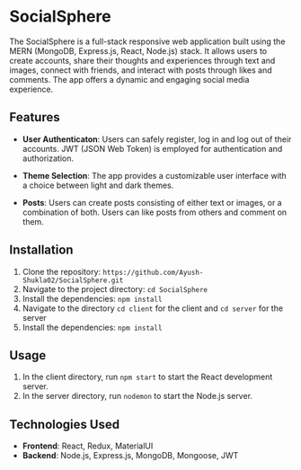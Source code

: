 # SocialSphere

The SocialSphere is a full-stack responsive web application built using the MERN (MongoDB, Express.js, React, Node.js) stack. It allows users to create accounts, share their thoughts and experiences through text and images, connect with friends, and interact with posts through likes and comments. The app offers a dynamic and engaging social media experience.

## Features

-   **User Authenticaton**: Users can safely register, log in and log out of their accounts. JWT (JSON Web Token) is employed for authentication and authorization.

-   **Theme Selection**: The app provides a customizable user interface with a choice between light and dark themes.

-   **Posts**: Users can create posts consisting of either text or images, or a combination of both. Users can like posts from others and comment on them.

## Installation

1. Clone the repository: `https://github.com/Ayush-Shukla02/SocialSphere.git`
2. Navigate to the project directory: `cd SocialSphere`
3. Install the dependencies: `npm install`
4. Navigate to the directory `cd client` for the client and `cd server` for the server
5. Install the dependencies: `npm install`

## Usage

1. In the client directory, run `npm start` to start the React development server.
2. In the server directory, run `nodemon` to start the Node.js server.

## Technologies Used

-   **Frontend**: React, Redux, MaterialUI
-   **Backend**: Node.js, Express.js, MongoDB, Mongoose, JWT
